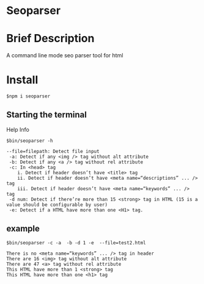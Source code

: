 # Seoparser

# Brief Description

A command line mode seo parser tool for html

# Install

```
$npm i seoparser
```

## Starting the terminal

Help Info

```
$bin/seoparser -h

--file=filepath: Detect file input
 -a: Detect if any <img /> tag without alt attribute
 -b: Detect if any <a /> tag without rel attribute
 -c: In <head> tag
    i. Detect if header doesn’t have <title> tag
    ii. Detect if header doesn’t have <meta name=“descriptions” ... /> tag
    iii. Detect if header doesn’t have <meta name=“keywords” ... /> tag
 -d num: Detect if there’re more than 15 <strong> tag in HTML (15 is a value should be configurable by user)
 -e: Detect if a HTML have more than one <H1> tag.
```

## example

```
$bin/seoparser -c -a  -b -d 1 -e  --file=test2.html

There is no <meta name=“keywords” ... /> tag in header
There are 16 <img> tag without alt attribute
There are 47 <a> tag without rel attribute
This HTML have more than 1 <strong> tag
This HTML have more than one <h1> tag
```
